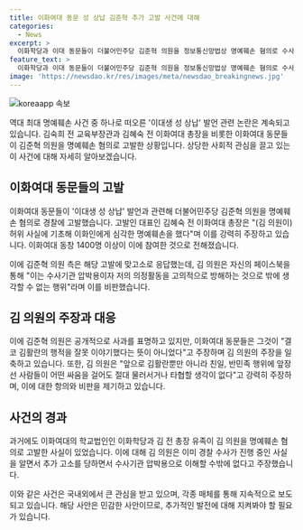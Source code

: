 ```yaml
---
title: 이화여대 동문 성 상납 김준혁 추가 고발 사건에 대해
categories:
  - News
excerpt: >
  이화학당과 이대 동문들이 더불어민주당 김준혁 의원을 정보통신망법상 명예훼손 혐의로 수사해달라며 경찰에 고발장을 제출했다. 김 의원은 해당 혐의들을 모두 부인하고, 이미 경찰이 수사 중인 사실을 알고도 추가 고소를 진행한 것으로 판단하며 이를 수사기관 압박용이자 의정활동을 고의적으로 방해하는 행위로 비판했다. 이와 관련해 김 의원은 SNS와 방송인터뷰 등을 통해 수차례 사과의 글을 올렸지만 그것은 결코 김활란의 행적을 잘 못 이야기한 것이 아니라고 주장했으며, 앞으로도 절대 물러서거나 타협할 생각이 없다고 밝혔다.
feature_text: >
  이화학당과 이대 동문들이 더불어민주당 김준혁 의원을 정보통신망법상 명예훼손 혐의로 수사해달라며 경찰에 고발장을 제출했다. 김 의원은 해당 혐의들을 모두 부인하고, 이미 경찰이 수사 중인 사실을 알고도 추가 고소를 진행한 것으로 판단하며 이를 수사기관 압박용이자 의정활동을 고의적으로 방해하는 행위로 비판했다. 이와 관련해 김 의원은 SNS와 방송인터뷰 등을 통해 수차례 사과의 글을 올렸지만 그것은 결코 김활란의 행적을 잘 못 이야기한 것이 아니라고 주장했으며, 앞으로도 절대 물러서거나 타협할 생각이 없다고 밝혔다.
image: 'https://newsdao.kr/res/images/meta/newsdao_breakingnews.jpg'
---
```


<p><img src="https://newsdao.kr/res/images/meta/newsdao_breakingnews.jpg" alt="koreaapp 속보" /></p>

<p>역대 최대 명예훼손 사건 중 하나로 떠오른 '이대생 성 상납' 발언 관련 논란은 계속되고 있습니다. 김숙희 전 교육부장관과 김혜숙 전 이화여대 총장을 비롯한 이화여대 동문들이 김준혁 의원을 명예훼손 혐의로 고발한 상황입니다. 상당한 사회적 관심을 끌고 있는 이 사건에 대해 자세히 알아보겠습니다.</p>

<h2 data-ke-size="size26">이화여대 동문들의 고발</h2>

<p>이화여대 동문들이 '이대생 성 상납' 발언과 관련해 더불어민주당 김준혁 의원을 명예훼손 혐의로 경찰에 고발했습니다. 고발인 대표인 김혜숙 전 이화여대 총장은 "(김 의원이) 허위 사실에 기초해 이화인에게 심각한 명예훼손을 했다"며 이를 강력히 주장하고 있습니다. 이화여대 동창 1400명 이상이 이에 참여한 것으로 전해졌습니다.</p>

<p>이에 김준혁 의원 측은 해당 고발에 맞고소로 응답했는데, 김 의원은 자신의 페이스북을 통해 "이는 수사기관 압박용이자 저의 의정활동을 고의적으로 방해하는 것으로 밖에 생각할 수 없는 행위"라며 이를 비판했습니다.</p>

<h2 data-ke-size="size26">김 의원의 주장과 대응</h2>

<p>이에 김준혁 의원은 공개적으로 사과를 표명하고 있지만, 이화여대 동문들은 그것이 "결코 김활란의 행적을 잘못 이야기했다는 뜻이 아니었다"고 주장하며 김 의원의 주장을 일축하고 있습니다. 또한, 김 의원은 "앞으로 김활란뿐만 아니라 친일, 반민족 행위에 앞장선 사람들이 어떤 싸움을 걸어도 절대 물러서거나 타협할 생각이 없다"고 강력히 주장하며, 이에 대한 항의와 비판을 제기하고 있습니다.</p>

<h2 data-ke-size="size26">사건의 경과</h2>

<p>과거에도 이화여대의 학교법인인 이화학당과 김 전 총장 유족이 김 의원을 명예훼손 혐의로 고발한 사실이 있었습니다. 이에 대해 김 의원은 이미 경찰 수사가 진행 중인 사실을 알면서 추가 고소를 당하면서 수사기관 압박용으로 이해할 수밖에 없다고 주장했습니다.</p>

<p>이와 같은 사건은 국내외에서 큰 관심을 받고 있으며, 각종 매체를 통해 지속적으로 보도되고 있습니다. 해당 사안은 민감한 사안이므로, 추가적인 발전에 대해 지켜봐야 할 필요가 있습니다.</p>

